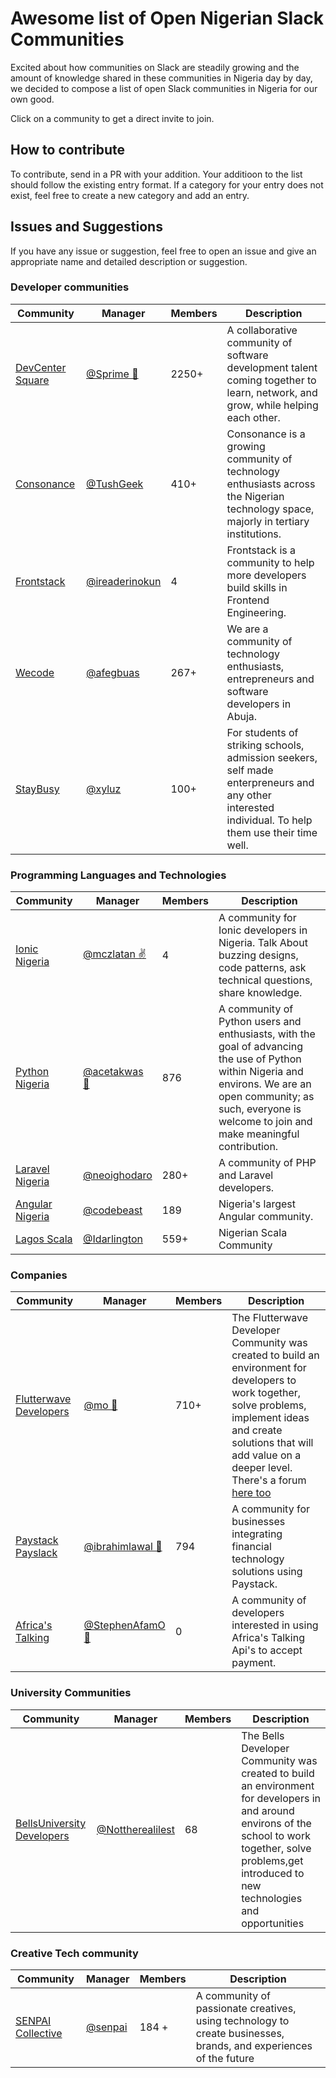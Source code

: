 # Awesome list of Open Nigerian Slack Communities

Excited about how communities on Slack are steadily growing and the amount of knowledge shared in these communities in Nigeria day by day, we decided to compose a list of open Slack communities in Nigeria for our own good. 

Click on a community to get a direct invite to join.

## How to contribute

To contribute, send in a PR with your addition. Your additioon to the list should follow the existing entry format. If a category for your entry does not exist, feel free to create a new category and add an entry.

## Issues and Suggestions

If you have any issue or suggestion, feel free to open an issue and give an appropriate name and detailed description or suggestion.

### Developer communities

Community | Manager | Members | Description
----------|---------|---------| ------------
[DevCenter Square](https://devcenter-square-slack.herokuapp.com/)        |    [@Sprime 🙌](https://twitter.com/osioke)     | 2250+ | A collaborative community of software development talent coming together to learn, network, and grow, while helping each other.
[Consonance](https://consonance-invite.herokuapp.com/)        |    [@TushGeek](https://twitter.com/tushgeek)     | 410+ | Consonance is a growing community of technology enthusiasts across the Nigerian technology space, majorly in tertiary institutions.
[Frontstack](https://twitter.com/frontstackio/)        |    [@ireaderinokun](https://twitter.com/ireaderinokun)     | 4 | Frontstack is a community to help more developers build skills in Frontend Engineering.
[Wecode](http://wecode.ng/) | [@afegbuas](https://twitter.com/afegbuas) | 267+ | We are a community of technology enthusiasts, entrepreneurs and software developers in Abuja.
[StayBusy](https://staybusy.ng/)                               |    [@xyluz](https://twitter.com/xyluz)   | 100+ | For students of striking schools, admission seekers, self made enterpreneurs and any other interested individual. To help them use their time well.

### Programming Languages and Technologies

Community | Manager | Members | Description
----------|---------|---------| ------------
[Ionic Nigeria](https://ionic-nigeria.herokuapp.com)        |    [@mczlatan ✌](https://twitter.com/mczlatan_io)     | 4 | A community for Ionic developers in Nigeria. Talk About buzzing designs, code patterns, ask technical questions, share knowledge.
[Python Nigeria](https://py-slack-invite.herokuapp.com/)         |    [@acetakwas 👨](https://twitter.com/acetakwas)     | 876 | A community of Python users and enthusiasts, with the goal of advancing the use of Python within Nigeria and environs. We are an open community; as such, everyone is welcome to join and make meaningful contribution.
[Laravel Nigeria](https://www.laravelnigeria.com/)             |    [@neoighodaro](https://twitter.com/neoighodaro)    | 280+ | A community of PHP and Laravel developers.
[Angular Nigeria](https://twitter.com/ngnigeria)        |    [@codebeast](https://twitter.com/codebeast)     | 189 | Nigeria's largest Angular community.
[Lagos Scala](https://www.meetup.com/lagosscala/) | [@Idarlington](@https://twitter.com/Idarlington) | 559+ | Nigerian Scala Community


### Companies

Community | Manager | Members | Description
----------|---------|---------| ------------
[Flutterwave Developers](https://rebrand.ly/JoinFlutterwaveSlack)  |    [@mo 👵](https://twitter.com/dupsyturvy)         | 710+ | The Flutterwave Developer Community was created to build an environment for developers to work together, solve problems, implement ideas and create solutions that will add value on a deeper level. There's a forum [here too](http://bit.ly/2yRh01e)
[Paystack Payslack](https://slack.paystack.com)       |  [@ibrahimlawal 💂](https://twitter.com/ibrahimlawal) | 794 | A community for businesses integrating financial technology solutions using Paystack.
[Africa's Talking](https://slackin-africastalking.now.sh)       |  [@StephenAfamO 💂](https://twitter.com/StephenAfamO) | 0 | A community of developers interested in using Africa's Talking Api's to accept payment.

### University Communities
Community | Manager | Members | Description
----------|---------|---------| ------------
[BellsUniversity Developers](http://bit.ly/2zmfaGz)  |    [@Nottherealilest](http://bit.ly/2ggw3xX)         | 68 | The Bells Developer Community was created to build an environment for developers in and around environs of the school to work together, solve problems,get introduced to new technologies and opportunities

### Creative Tech community
Community | Manager | Members | Description
 ----------|---------|---------| ------------
[SENPAI Collective](https://www.instagram.com/think.senpai/) | [@senpai](https://www.instagram.com/think.senpai/) | 184 +| A community of passionate creatives, using technology to create businesses, brands, and experiences of the future



